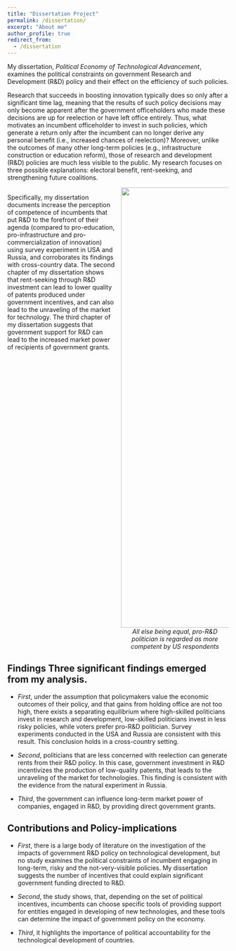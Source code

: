 ```yaml
---
title: "Dissertation Project"
permalink: /dissertation/
excerpt: "About me"
author_profile: true
redirect_from: 
  - /dissertation
---
```


<style>
  .col2 {
    columns: 2 200px;         /* number of columns and width in pixels*/
    -webkit-columns: 2 200px; /* chrome, safari */
    -moz-columns: 2 200px;    /* firefox */
  }
  .col3 {
    columns: 3 100px;
    -webkit-columns: 3 100px;
    -moz-columns: 3 100px;
  }
</style>


My dissertation, *Political Economy of Technological Advancement*, examines the political constraints on government Research and Development (R&D) policy and their effect on the efficiency of such policies.
  
Research that succeeds in boosting innovation typically does so only after a significant time lag, meaning that the results of such policy decisions may only become apparent after the government officeholders who made these decisions are up for reelection or have left office entirely. Thus, what motivates an incumbent officeholder to invest in such policies, which generate a return only after the incumbent can no longer derive any personal benefit (i.e., increased chances of reelection)? Moreover, unlike the outcomes of many other long-term policies (e.g., infrastructure construction or education reform), those of research and development (R&D) policies are much less visible to the public.
My research focuses on three possible explanations: electoral benefit, rent-seeking, and strengthening future coalitions. 
 

<div class="col2">

Specifically, my dissertation documents increase the perception of competence of incumbents that put R&D to the forefront of their agenda (compared to pro-education, pro-infrastructure and pro-commercialization of innovation) using survey experiment in USA and Russia, and corroborates its findings with cross-country data.
The second chapter of my dissertation shows that rent-seeking through R&D investment can lead to lower quality of patents produced under government incentives, and can also lead to the unraveling of the market for technology. The third chapter of my dissertation suggests that government support for R&D can lead to the increased market power of recipients of government grants.

<p style="page-break-after: always;">&nbsp;</p>
<p style="page-break-before: always;">&nbsp;</p>
<center>

<img src="https://NataliaLamberova.github.io/files/USA-attentive-sample_2models.png" height="1000">
<figcaption><i>All else being equal, pro-R&D politician is regarded as more competent by US respondents</i></figcaption>
 </center>

</div>

## Findings Three significant findings emerged from my analysis.

* *First*, under the assumption that policymakers value the economic outcomes of their policy, and that gains from holding office are not too high, there exists a separating equilibrium where high-skilled politicians invest in research and development, low-skilled politicians invest in less risky policies, while voters prefer pro-R&D politician. Survey experiments conducted in the USA and Russia are consistent with this result. This conclusion holds in a cross-country setting.

* *Second*, politicians that are less concerned with reelection can generate rents from their R&D policy. In this case, government investment in R&D incentivizes the production of low-quality patents, that leads to the unraveling of the market for technologies. This finding is consistent with the evidence from the natural experiment in Russia.

* *Third*, the government can influence long-term market power of companies, engaged in R&D, by providing direct government grants.


## Contributions and Policy-implications

- *First*, there is a large body of literature on the investigation of the impacts of government R&D policy on technological development, but no study examines the political constraints of incumbent engaging in long-term, risky and the not-very-visible policies. My dissertation suggests the number of incentives that could explain significant government funding directed to R&D.

- *Second*, the study shows, that, depending on the set of political incentives, incumbents can choose specific tools of providing support for entities engaged in developing of new technologies, and these tools can determine the impact of government policy on the economy.

- *Third*, it highlights the importance of political accountability for the technological development of countries.

